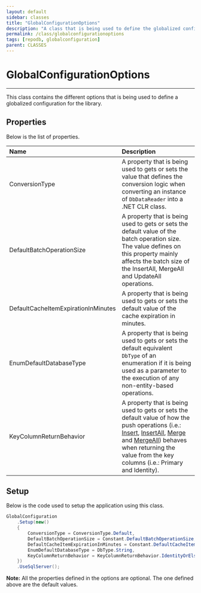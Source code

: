 ```yaml
---
layout: default
sidebar: classes
title: "GlobalConfigurationOptions"
description: "A class that is being used to define the globalized configurations for the application."
permalink: /class/globalconfigurationoptions
tags: [repodb, globalconfiguration]
parent: CLASSES
---
```


# GlobalConfigurationOptions

---

This class contains the different options that is being used to define a globalized configuration for the library.

## Properties

Below is the list of properties.

| Name | Description |
|:-----|:------------|
| ConversionType | A property that is being used to gets or sets the value that defines the conversion logic when converting an instance of `DbDataReader` into a .NET CLR class. |
| DefaultBatchOperationSize | A property that is being used to gets or sets the default value of the batch operation size. The value defines on this property mainly affects the batch size of the InsertAll, MergeAll and UpdateAll operations. |
| DefaultCacheItemExpirationInMinutes | A property that is being used to gets or sets the default value of the cache expiration in minutes. |
| EnumDefaultDatabaseType | A property that is being used to gets or sets the default equivalent `DbType` of an enumeration if it is being used as a parameter to the execution of any non-entity-based operations. |
| KeyColumnReturnBehavior | A property that is being used to gets or sets the default value of how the push operations (i.e.: [Insert](/operation/insert), [InsertAll](/operation/insertall), [Merge](/operation/m\erge) and [MergeAll](/operation/mergeall)) behaves when returning the value from the key columns (i.e.: Primary and Identity). 

## Setup

Below is the code used to setup the application using this class.

```csharp
GlobalConfiguration
    .Setup(new()
    {
        ConversionType = ConversionType.Default,
        DefaultBatchOperationSize = Constant.DefaultBatchOperationSize,
        DefaultCacheItemExpirationInMinutes = Constant.DefaultCacheItemExpirationInMinutes,
        EnumDefaultDatabaseType = DbType.String,
        KeyColumnReturnBehavior = KeyColumnReturnBehavior.IdentityOrElsePrimary
    })
    .UseSqlServer();
```

**Note:** All the properties defined in the options are optional. The one defined above are the default values.